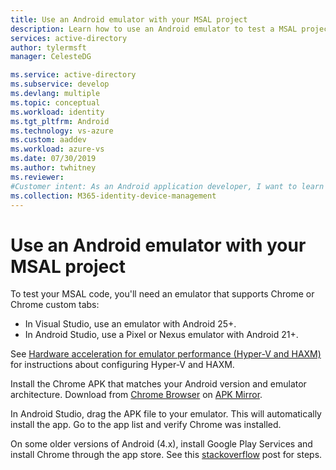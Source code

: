 ```yaml
---
title: Use an Android emulator with your MSAL project
description: Learn how to use an Android emulator to test a MSAL project
services: active-directory
author: tylermsft
manager: CelesteDG

ms.service: active-directory
ms.subservice: develop
ms.devlang: multiple
ms.topic: conceptual
ms.workload: identity
ms.tgt_pltfrm: Android
ms.technology: vs-azure
ms.custom: aaddev
ms.workload: azure-vs
ms.date: 07/30/2019
ms.author: twhitney
ms.reviewer: 
#Customer intent: As an Android application developer, I want to learn how to use an Android emulator to test my MSAL project.
ms.collection: M365-identity-device-management
---
```


# Use an Android emulator with your MSAL project

To test your MSAL code, you'll need an emulator that supports Chrome or Chrome custom tabs:

- In Visual Studio, use an emulator with Android 25+.
- In Android Studio, use a Pixel or Nexus emulator with Android 21+.

See [Hardware acceleration for emulator performance (Hyper-V and HAXM)](https://docs.microsoft.com/xamarin/android/get-started/installation/android-emulator/hardware-acceleration?pivots=windows) for instructions about configuring Hyper-V and HAXM.

Install the Chrome APK that matches your Android version and emulator architecture. Download from [Chrome Browser](https://www.apkmirror.com/apk/google-inc/chrome/) on [APK Mirror](http://www.apkmirror.com/apk/google-inc/chrome/).

In Android Studio, drag the APK file to your emulator. This will automatically install the app. Go to the app list and verify Chrome was installed.

On some older versions of Android (4.x), install Google Play Services and install Chrome through the app store. See this [stackoverflow](http://stackoverflow.com/questions/31550628/visual-studio-emulator-for-android-install-gapps-google-play-services?answertab=oldest#tab-top) post for steps.